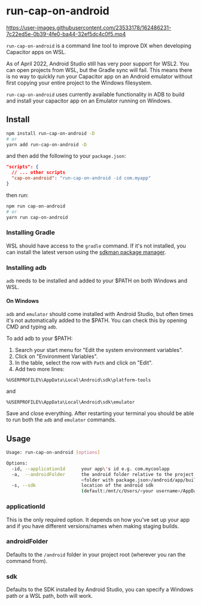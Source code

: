 # run-cap-on-android

https://user-images.githubusercontent.com/23533178/162486231-7c22ed5e-0b39-4fe0-ba44-32ef5dc4c0f5.mp4

`run-cap-on-android` is a command line tool to improve DX when developing Capacitor apps on WSL.

As of April 2022, Android Studio still has very poor support for WSL2. You can open projects from WSL, but the Gradle sync will fail. This means there is no way to quickly run your Capacitor app on an Android emulator without first copying your entire project to the Windows filesystem.

`run-cap-on-android` uses currently available functionality in ADB to build and install your capacitor app on an Emulator running on Windows.

## Install

```bash
npm install run-cap-on-android -D
# or
yarn add run-cap-on-android -D
```

and then add the following to your `package.json`:

```json
"scripts": {
  // ... other scripts
  "cap-on-android": "run-cap-on-android -id com.myapp"
}
```

then run:

```bash
npm run cap-on-android
# or
yarn run cap-on-android
```

### Installing Gradle

WSL should have access to the `gradle` command. If it's not installed, you can install the latest verson using the [sdkman package manager](https://sdkman.io/install).

### Installing adb

`adb` needs to be installed and added to your $PATH on both Windows and WSL.

#### On Windows

`adb` and `emulator` should come installed with Android Studio, but often times it's not automatically added to the $PATH. You can check this by opening CMD and typing `adb`.

To add adb to your $PATH:

1. Search your start menu for "Edit the system environment variables".
2. Click on "Environment Variables".
3. In the table, select the row with `Path` and click on "Edit".
4. Add two more lines:

```
%USERPROFILE%\AppData\Local\Android\sdk\platform-tools
```

and

```
%USERPROFILE%\AppData\Local\Android\sdk\emulator
```

Save and close everything. After restarting your terminal you should be able to run both the `adb` and `emulator` commands.

## Usage

```bash
Usage: run-cap-on-android [options]

Options:
  -id, --applicationId      your app\'s id e.g. com.mycoolapp
  -a,  --androidFolder      the android folder relative to the project root (default:
                            <folder with package.json>/android/app/build/outputs/apk/debug/app-debug.apk)
  -s, --sdk                 location of the android sdk
                            (default:/mnt/c/Users/<your username>/AppData/Local/Android/Sdk )

```

### applicationId

This is the only required option. It depends on how you've set up your app and if you have different versions/names when making staging builds.

### androidFolder

Defaults to the `/android` folder in your project root (wherever you ran the command from).

### sdk

Defaults to the SDK installed by Android Studio, you can specify a Windows path or a WSL path, both will work.
